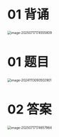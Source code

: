 # 01 背诵

<img src="https://cvp.oss-cn-shanghai.aliyuncs.com/202507171746075.png" alt="image-20250717174555809" style="zoom: 50%;" />



# 01 题目

<img src="https://cvp.oss-cn-shanghai.aliyuncs.com/202411130935940.png" alt="image-20241113093502901" style="zoom:50%;" />



# 02 答案

<img src="https://cvp.oss-cn-shanghai.aliyuncs.com/202507171746124.png" alt="image-20250717174657964" style="zoom:50%;" />
